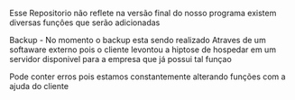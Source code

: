 Esse Repositorio não reflete  na versão final do nosso programa existem diversas funçôes que serão adicionadas

Backup - No momento o backup esta sendo realizado Atraves de um softaware externo pois o cliente levontou a hiptose de hospedar em um servidor disponivel para a empresa que já possui tal funçao

Pode conter erros pois estamos constantemente alterando funções com a ajuda do cliente 
